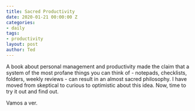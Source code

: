 ```yaml
---
title: Sacred Productivity
date: 2020-01-21 00:00:00 Z
categories:
- daily
tags:
- productivity
layout: post
author: Ted
---
```


A book about personal management and productivity made the claim that a system of the most profane things you can think of - notepads, checklists, folders, weekly reviews - can result in an almost sacred philosophy.
I have moved from skeptical to curious to optimistic about this idea.
Now, time to try it out and find out.

Vamos a ver.

